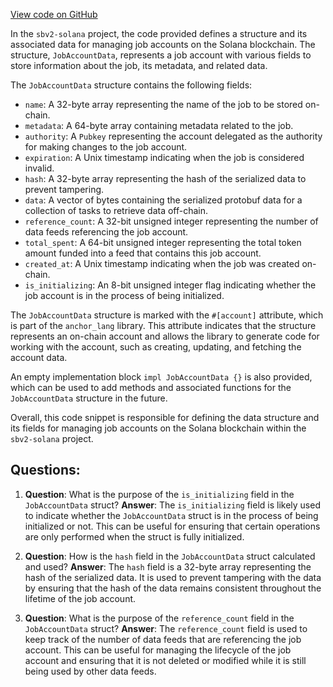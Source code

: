 [View code on GitHub](https://github.com/switchboard-xyz/sbv2-solana/blob/master/rust/switchboard-v2/src/job.rs)

In the `sbv2-solana` project, the code provided defines a structure and its associated data for managing job accounts on the Solana blockchain. The structure, `JobAccountData`, represents a job account with various fields to store information about the job, its metadata, and related data.

The `JobAccountData` structure contains the following fields:

- `name`: A 32-byte array representing the name of the job to be stored on-chain.
- `metadata`: A 64-byte array containing metadata related to the job.
- `authority`: A `Pubkey` representing the account delegated as the authority for making changes to the job account.
- `expiration`: A Unix timestamp indicating when the job is considered invalid.
- `hash`: A 32-byte array representing the hash of the serialized data to prevent tampering.
- `data`: A vector of bytes containing the serialized protobuf data for a collection of tasks to retrieve data off-chain.
- `reference_count`: A 32-bit unsigned integer representing the number of data feeds referencing the job account.
- `total_spent`: A 64-bit unsigned integer representing the total token amount funded into a feed that contains this job account.
- `created_at`: A Unix timestamp indicating when the job was created on-chain.
- `is_initializing`: An 8-bit unsigned integer flag indicating whether the job account is in the process of being initialized.

The `JobAccountData` structure is marked with the `#[account]` attribute, which is part of the `anchor_lang` library. This attribute indicates that the structure represents an on-chain account and allows the library to generate code for working with the account, such as creating, updating, and fetching the account data.

An empty implementation block `impl JobAccountData {}` is also provided, which can be used to add methods and associated functions for the `JobAccountData` structure in the future.

Overall, this code snippet is responsible for defining the data structure and its fields for managing job accounts on the Solana blockchain within the `sbv2-solana` project.
## Questions: 
 1. **Question**: What is the purpose of the `is_initializing` field in the `JobAccountData` struct?
   **Answer**: The `is_initializing` field is likely used to indicate whether the `JobAccountData` struct is in the process of being initialized or not. This can be useful for ensuring that certain operations are only performed when the struct is fully initialized.

2. **Question**: How is the `hash` field in the `JobAccountData` struct calculated and used?
   **Answer**: The `hash` field is a 32-byte array representing the hash of the serialized data. It is used to prevent tampering with the data by ensuring that the hash of the data remains consistent throughout the lifetime of the job account.

3. **Question**: What is the purpose of the `reference_count` field in the `JobAccountData` struct?
   **Answer**: The `reference_count` field is used to keep track of the number of data feeds that are referencing the job account. This can be useful for managing the lifecycle of the job account and ensuring that it is not deleted or modified while it is still being used by other data feeds.